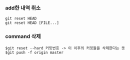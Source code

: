 
### add한 내역 취소
```
git reset HEAD
git reset HEAD [FILE...]
```


### command 삭제
```
$git reset --hard 커밋번호 -> 이 이후의 커밋들을 삭제한다는 뜻
$git push -f origin master
```
